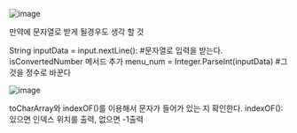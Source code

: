 ![image](https://github.com/Mokhwa96/Text_Kiosk/assets/149074033/b873043b-6e8d-459a-822b-4161568d6eb2)


만약에 문자열로 받게 될경우도 생각 할 것

String inputData = input.nextLine(): #문자열로 입력을 받는다.
isConvertedNumber 메서드 추가
menu_num = Integer.ParseInt(inputData) #그것을 정수로 바꾼다

![image](https://github.com/Mokhwa96/Text_Kiosk/assets/149074033/14777e03-ca2f-4687-b37c-bf32461f4088)

toCharArray와 indexOF()를 이용해서 문자가 들어가 있는 지 확인한다.
indexOF(): 있으면 인덱스 위치를 출력, 없으면 -1출력
